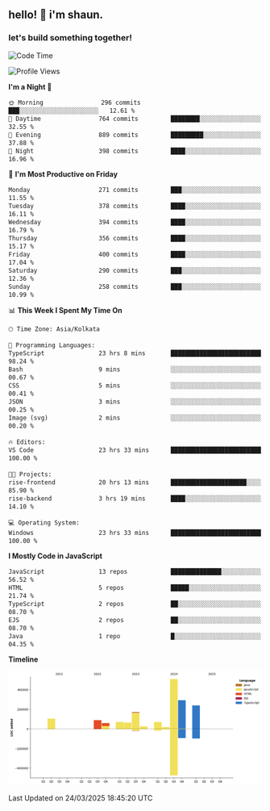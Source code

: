 ## hello! 👋 i'm shaun. 
### let's build something together!
<!--START_SECTION:waka-->
![Code Time](http://img.shields.io/badge/Code%20Time-73%20hrs%2046%20mins-blue)

![Profile Views](http://img.shields.io/badge/Profile%20Views-4-blue)

**I'm a Night 🦉** 

```text
🌞 Morning                296 commits         ███░░░░░░░░░░░░░░░░░░░░░░   12.61 % 
🌆 Daytime                764 commits         ████████░░░░░░░░░░░░░░░░░   32.55 % 
🌃 Evening                889 commits         █████████░░░░░░░░░░░░░░░░   37.88 % 
🌙 Night                  398 commits         ████░░░░░░░░░░░░░░░░░░░░░   16.96 % 
```
📅 **I'm Most Productive on Friday** 

```text
Monday                   271 commits         ███░░░░░░░░░░░░░░░░░░░░░░   11.55 % 
Tuesday                  378 commits         ████░░░░░░░░░░░░░░░░░░░░░   16.11 % 
Wednesday                394 commits         ████░░░░░░░░░░░░░░░░░░░░░   16.79 % 
Thursday                 356 commits         ████░░░░░░░░░░░░░░░░░░░░░   15.17 % 
Friday                   400 commits         ████░░░░░░░░░░░░░░░░░░░░░   17.04 % 
Saturday                 290 commits         ███░░░░░░░░░░░░░░░░░░░░░░   12.36 % 
Sunday                   258 commits         ███░░░░░░░░░░░░░░░░░░░░░░   10.99 % 
```


📊 **This Week I Spent My Time On** 

```text
🕑︎ Time Zone: Asia/Kolkata

💬 Programming Languages: 
TypeScript               23 hrs 8 mins       █████████████████████████   98.24 % 
Bash                     9 mins              ░░░░░░░░░░░░░░░░░░░░░░░░░   00.67 % 
CSS                      5 mins              ░░░░░░░░░░░░░░░░░░░░░░░░░   00.41 % 
JSON                     3 mins              ░░░░░░░░░░░░░░░░░░░░░░░░░   00.25 % 
Image (svg)              2 mins              ░░░░░░░░░░░░░░░░░░░░░░░░░   00.20 % 

🔥 Editors: 
VS Code                  23 hrs 33 mins      █████████████████████████   100.00 % 

🐱‍💻 Projects: 
rise-frontend            20 hrs 13 mins      █████████████████████░░░░   85.90 % 
rise-backend             3 hrs 19 mins       ████░░░░░░░░░░░░░░░░░░░░░   14.10 % 

💻 Operating System: 
Windows                  23 hrs 33 mins      █████████████████████████   100.00 % 
```

**I Mostly Code in JavaScript** 

```text
JavaScript               13 repos            ██████████████░░░░░░░░░░░   56.52 % 
HTML                     5 repos             █████░░░░░░░░░░░░░░░░░░░░   21.74 % 
TypeScript               2 repos             ██░░░░░░░░░░░░░░░░░░░░░░░   08.70 % 
EJS                      2 repos             ██░░░░░░░░░░░░░░░░░░░░░░░   08.70 % 
Java                     1 repo              █░░░░░░░░░░░░░░░░░░░░░░░░   04.35 % 
```



**Timeline**

![Lines of Code chart](https://raw.githubusercontent.com/ShaunDaniel/ShaunDaniel/main/assets/bar_graph.png)


 Last Updated on 24/03/2025 18:45:20 UTC
<!--END_SECTION:waka-->
